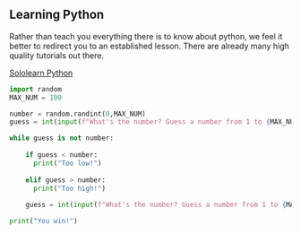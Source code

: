 ## Learning Python

Rather than teach you everything there is to know about python, we feel it better to redirect you to an established lesson. There are already many high quality tutorials out there. 

[Sololearn Python](https://www.sololearn.com/learning/1073)


```py
import random
MAX_NUM = 100

number = random.randint(0,MAX_NUM)
guess = int(input(f"What's the number? Guess a number from 1 to {MAX_NUM}: "))

while guess is not number:
    
    if guess < number:
      print("Too low!")
    
    elif guess > number:
      print("Too high!")
    
    guess = int(input(f"What's the number? Guess a number from 1 to {MAX_NUM}: "))

print("You win!")
```